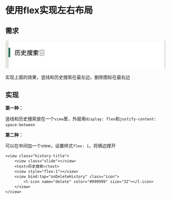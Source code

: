 # 使用flex实现左右布局

## 需求

![Image text](../public/cssNotes/07/01.png)

实现上面的效果，竖线和历史搜索在最左边，删除图标在最右边

## 实现

**第一种：**

竖线和历史搜索放在一个`view`里，外层用`display: flex`和`justify-content: space-between`

**第二种：**

可以在中间加一个view，设置样式`flex: 1`，将俩边撑开

```wxml
<view class="history-title">
    <view class="slide"></view>
    <text>历史搜索</text>
    <view style="flex:1"></view>
    <view bind:tap="onDeleteHistory" class="icon">
        <l-icon name="delete" color="#999999" size="32"></l-icon>
    </view>
</view>
```
